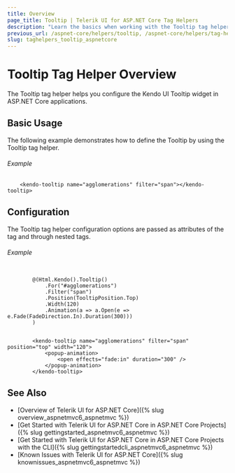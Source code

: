 ```yaml
---
title: Overview
page_title: Tooltip | Telerik UI for ASP.NET Core Tag Helpers
description: "Learn the basics when working with the Tooltip tag helper for ASP.NET Core (MVC 6 or ASP.NET Core MVC)."
previous_url: /aspnet-core/helpers/tooltip, /aspnet-core/helpers/tag-helpers/tooltip
slug: taghelpers_tooltip_aspnetcore
---
```


# Tooltip Tag Helper Overview

The Tooltip tag helper helps you configure the Kendo UI Tooltip widget in ASP.NET Core applications.

## Basic Usage

The following example demonstrates how to define the Tooltip by using the Tooltip tag helper.

###### Example

        <kendo-tooltip name="agglomerations" filter="span"></kendo-tooltip>

## Configuration

The Tooltip tag helper configuration options are passed as attributes of the tag and through nested tags.

###### Example

```tab-cshtml

        @(Html.Kendo().Tooltip()
			.For("#agglomerations")
			.Filter("span")
			.Position(TooltipPosition.Top)
			.Width(120)
			.Animation(a => a.Open(e => e.Fade(FadeDirection.In).Duration(300)))
		)
```
```tab-tagHelper

        <kendo-tooltip name="agglomerations" filter="span" position="top" width="120">
			<popup-animation>
				<open effects="fade:in" duration="300" />
			</popup-animation>
		</kendo-tooltip>
```

## See Also

* [Overview of Telerik UI for ASP.NET Core]({% slug overview_aspnetmvc6_aspnetmvc %})
* [Get Started with Telerik UI for ASP.NET Core in ASP.NET Core Projects]({% slug gettingstarted_aspnetmvc6_aspnetmvc %})
* [Get Started with Telerik UI for ASP.NET Core in ASP.NET Core Projects with the CLI]({% slug gettingstartedcli_aspnetmvc6_aspnetmvc %})
* [Known Issues with Telerik UI for ASP.NET Core]({% slug knownissues_aspnetmvc6_aspnetmvc %})
